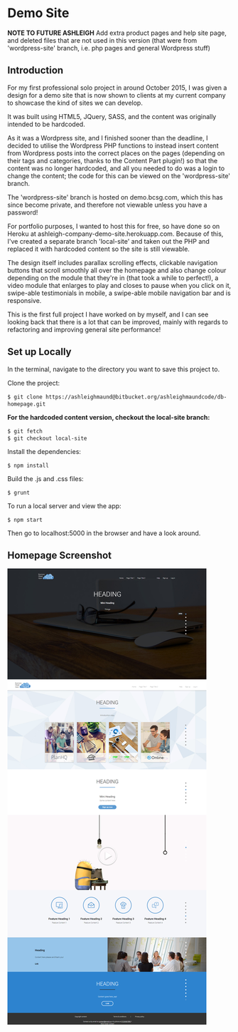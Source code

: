 Demo Site
==============

**NOTE TO FUTURE ASHLEIGH**
Add extra product pages and help site page, and deleted files that are not used in this version (that were from 'wordpress-site' branch, i.e. php pages and general Wordpress stuff)


Introduction
------------

For my first professional solo project in around October 2015, I was given a design for a demo site that is now shown to clients at my current company to showcase the kind of sites we can develop.

It was built using HTML5, JQuery, SASS, and the content was originally intended to be hardcoded.

As it was a Wordpress site, and I finished sooner than the deadline, I decided to utilise the Wordpress PHP functions to instead insert content from Wordpress posts into the correct places on the pages (depending on their tags and categories, thanks to the Content Part plugin!) so that the content was no longer hardcoded, and all you needed to do was a login to change the content; the code for this can be viewed on the 'wordpress-site' branch.

The 'wordpress-site' branch is hosted on demo.bcsg.com, which this has since become private, and therefore not viewable unless you have a password!

For portfolio purposes, I wanted to host this for free, so have done so on Heroku at ashleigh-company-demo-site.herokuapp.com. Because of this, I've created a separate branch 'local-site' and taken out the PHP and replaced it with hardcoded content so the site is still viewable.

The design itself includes parallax scrolling effects, clickable navigation buttons that scroll smoothly all over the homepage and also change colour depending on the module that they're in (that took a while to perfect!), a video module that enlarges to play and closes to pause when you click on it, swipe-able testimonials in mobile, a swipe-able mobile navigation bar and is responsive.

This is the first full project I have worked on by myself, and I can see looking back that there is a lot that can be improved, mainly with regards to refactoring and improving general site performance!


Set up Locally
--------------

In the terminal, navigate to the directory you want to save this project to.

Clone the project:

```
$ git clone https://ashleighmaund@bitbucket.org/ashleighmaundcode/db-homepage.git
```

**For the hardcoded content version, checkout the local-site branch:**

```
$ git fetch
$ git checkout local-site
```

Install the dependencies:

```
$ npm install
```

Build the .js and .css files:

```
$ grunt
```

To run a local server and view the app:

```
$ npm start
```

Then go to localhost:5000 in the browser and have a look around.


Homepage Screenshot
-------------------

![Image](img/homepage.png)